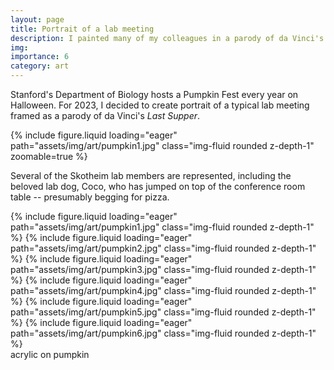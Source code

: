 ```yaml
---
layout: page
title: Portrait of a lab meeting
description: I painted many of my colleagues in a parody of da Vinci's "Last Supper"... on pumpkins.
img:
importance: 6
category: art
---
```


Stanford's Department of Biology hosts a Pumpkin Fest every year on Halloween. For 2023, I decided to
create portrait of a typical lab meeting framed as a parody of da Vinci's _Last Supper_.

{% include figure.liquid loading="eager" path="assets/img/art/pumpkin1.jpg" class="img-fluid rounded z-depth-1" zoomable=true %}

Several of the Skotheim lab members are represented, including the beloved lab dog, Coco, who has jumped
on top of the conference room table -- presumably begging for pizza.

<swiper-container keyboard="true" navigation="true" pagination="true" pagination-clickable="true" pagination-dynamic-bullets="true" rewind="true">
  <swiper-slide>{% include figure.liquid loading="eager" path="assets/img/art/pumpkin1.jpg" class="img-fluid rounded z-depth-1" %}</swiper-slide>
  <swiper-slide>{% include figure.liquid loading="eager" path="assets/img/art/pumpkin2.jpg" class="img-fluid rounded z-depth-1" %}</swiper-slide>
  <swiper-slide>{% include figure.liquid loading="eager" path="assets/img/art/pumpkin3.jpg" class="img-fluid rounded z-depth-1" %}</swiper-slide>
  <swiper-slide>{% include figure.liquid loading="eager" path="assets/img/art/pumpkin4.jpg" class="img-fluid rounded z-depth-1" %}</swiper-slide>
  <swiper-slide>{% include figure.liquid loading="eager" path="assets/img/art/pumpkin5.jpg" class="img-fluid rounded z-depth-1" %}</swiper-slide>
  <swiper-slide>{% include figure.liquid loading="eager" path="assets/img/art/pumpkin6.jpg" class="img-fluid rounded z-depth-1" %}</swiper-slide>
</swiper-container>
<div class="caption">
acrylic on pumpkin
</div>
